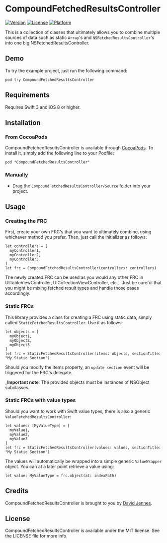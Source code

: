 # CompoundFetchedResultsController

[![Version](https://img.shields.io/cocoapods/v/CompoundFetchedResultsController.svg?style=flat)](http://cocoadocs.org/docsets/CompoundFetchedResultsController)
[![License](https://img.shields.io/cocoapods/l/CompoundFetchedResultsController.svg?style=flat)](http://cocoadocs.org/docsets/CompoundFetchedResultsController)
[![Platform](https://img.shields.io/cocoapods/p/CompoundFetchedResultsController.svg?style=flat)](http://cocoadocs.org/docsets/CompoundFetchedResultsController)

This is a collection of classes that ultimately allows you to combine multiple sources of data such as static `Array`'s and `NSFetchedResultsController`'s into one big NSFetchedResultsController.

## Demo

To try the example project, just run the following command:

    pod try CompoundFetchedResultsController

## Requirements

Requires Swift 3 and iOS 8 or higher.

## Installation

### From CocoaPods

CompoundFetchedResultsController is available through [CocoaPods](http://cocoapods.org). To install
it, simply add the following line to your Podfile:

    pod "CompoundFetchedResultsController"

### Manually

* Drag the `CompoundFetchedResultsController/Source` folder into your project.

## Usage

### Creating the FRC

First, create your own FRC's that you want to ultimately combine, using whichever method you prefer. Then, just call the initializer as follows:

    let controllers = [
      myController1,
      myController2,
      myController3
    ]
    let frc = CompoundFetchedResultsController(controllers: controllers)

The newly created FRC can be used as you would any other FRC in UITableViewController, UICollectionViewController, etc... Just be careful that you might be mixing fetched result types and handle those cases accordingly.

### Static FRCs

This library provides a class for creating a FRC using static data, simply called `StaticFetchedResultsController`. Use it as follows:

    let objects = [
      myObject1,
      myObject2,
      myObject3
    ]
    let frc = StaticFetchedResultsController(items: objects, sectionTitle: "My Static Section")

Should you modify the items property, an `update section` event will be triggered for the FRC's delegate.

_**Important note**: The provided objects must be instances of NSObject subclasses.

### Static FRCs with value types

Should you want to work with Swift value types, there is also a generic `ValueFetchedResultsController`:

    let values: [MyValueType] = [
      myValue1,
      myValue2,
      myValue3
    ]
    let frc = StaticFetchedResultsController(values: values, sectionTitle: "My Static Section")

The values will automatically be wrapped into a simple generic `ValueWrapper` object. You can at a later point retrieve a value using:

    let value: MyValueType = frc.object(at: indexPath)

## Credits

CompoundFetchedResultsController is brought to you by [David Jennes](https://twitter.com/davidjennes).

## License

CompoundFetchedResultsController is available under the MIT license. See the LICENSE file for more info.
